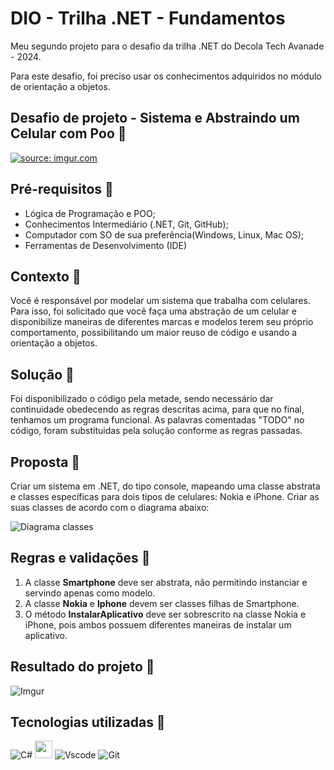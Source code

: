 # DIO - Trilha .NET - Fundamentos

Meu segundo projeto para o desafio da trilha .NET do Decola Tech Avanade - 2024.

Para este desafio, foi preciso usar os conhecimentos adquiridos no módulo de orientação a objetos.

## Desafio de projeto - Sistema e Abstraindo um Celular com Poo 📱

<a href="https://imgur.com/mN4GFLZ"><img src="https://i.imgur.com/mN4GFLZ.gif" title="source: imgur.com"/></a>

## Pré-requisitos 📱

- Lógica de Programação e POO;
- Conhecimentos Intermediário (.NET, Git, GitHub);
- Computador com SO de sua preferência(Windows, Linux, Mac OS);
- Ferramentas de Desenvolvimento (IDE)


## Contexto 📱
Você é responsável por modelar um sistema que trabalha com celulares. Para isso, foi solicitado que você faça uma abstração de um celular e disponibilize maneiras de diferentes marcas e modelos terem seu próprio comportamento, possibilitando um maior reuso de código e usando a orientação a objetos.

## Solução 📱
Foi disponibilizado o código pela metade, sendo necessário dar continuidade obedecendo as regras descritas acima, para que no final, tenhamos um programa funcional. As palavras comentadas "TODO" no código, foram substituidas pela solução conforme as regras passadas.

## Proposta 📱
Criar um sistema em .NET, do tipo console, mapeando uma classe abstrata e classes específicas para dois tipos de celulares: Nokia e iPhone. 
Criar as suas classes de acordo com o diagrama abaixo:

![Diagrama classes](Imagens/diagrama.png)

## Regras e validações 📱
1. A classe **Smartphone** deve ser abstrata, não permitindo instanciar e servindo apenas como modelo.
2. A classe **Nokia** e **Iphone** devem ser classes filhas de Smartphone.
3. O método **InstalarAplicativo** deve ser sobrescrito na classe Nokia e iPhone, pois ambos possuem diferentes maneiras de instalar um aplicativo.

## Resultado do projeto 📱

![Imgur](https://i.imgur.com/5qhJnXa.png)

## Tecnologias utilizadas  📱

![C#](https://img.shields.io/badge/C%23-239120?style=for-the-badge&logo=c-sharp&logoColor=white) <img height="28" src="https://i.imgur.com/RJt65d2.png"> ![Vscode](https://img.shields.io/badge/Vscode-007ACC?style=for-the-badge&logo=visual-studio-code&logoColor=white) ![Git](https://img.shields.io/badge/GIT-E44C30?style=for-the-badge&logo=git&logoColor=white)